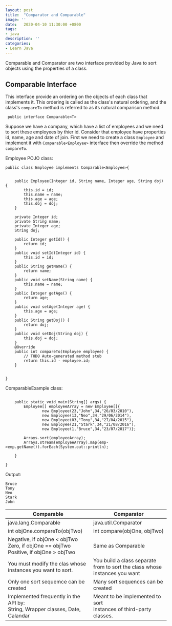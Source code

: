 ```yaml
---
layout: post
title:  "Comparator and Comparable"
image: ''
date:   2020-04-10 11:30:00 +0800
tags:
- java
description: ''
categories:
- Learn Java 
---
```


Comparable and Comparator are two interface provided by Java to sort objects using the properties of a class.

<h2>Comparable Interface</h2>

This interface provide an ordering on the objects of each class that implements it. This ordering is called as the class's natural ordering, and the class's ```compareTo``` method is referred to as its natural comparison method.

``` public interface Comparable<T>``` 

Suppose we have a company, which have a list of employees and we need to sort these employees by thier id. Consider that employee have properties id, name, age and date of join.
First we need to create a class ```Employee``` and implement it with ```Comparable<Employee>``` interface then override the method ```compareTo```.

Employee POJO class:
```
public class Employee implements Comparable<Employee>{

	
	public Employee(Integer id, String name, Integer age, String doj) {
		this.id = id;
		this.name = name;
		this.age = age;
		this.doj = doj;
	}
	
	private Integer id;
	private String name;
	private Integer age;
	String doj;
	
	public Integer getId() {
		return id;
	}
	public void setId(Integer id) {
		this.id = id;
	}
	public String getName() {
		return name;
	}
	public void setName(String name) {
		this.name = name;
	}
	public Integer getAge() {
		return age;
	}
	public void setAge(Integer age) {
		this.age = age;
	}
	public String getDoj() {
		return doj;
	}
	public void setDoj(String doj) {
		this.doj = doj;
	}
	@Override
	public int compareTo(Employee employee) {
		// TODO Auto-generated method stub
		return this.id - employee.id;
	}
	
	
}
```

ComparableExample class:

```public class ComparableExample {

	public static void main(String[] args) {
        Employee[] employeeArray = new Employee[]{
        		new Employee(23,"John",34,"26/03/2010"), 
        		new Employee(13,"Neo",34,"29/06/2014"),
        		new Employee(03,"Tony",34,"27/04/2015"),
        		new Employee(21,"Stark",34,"21/08/2016"),
        		new Employee(1,"Bruce",34,"23/07/2017")};

        Arrays.sort(employeeArray);
        Arrays.stream(employeeArray).map(emp->emp.getName()).forEach(System.out::println);

	}

}
```
Output:
```
Bruce
Tony
Neo
Stark
John
```


 

|                          Comparable                           |                Comparator                |
|---------------------------------------------------------------|------------------------------------------|
| java.lang.Comparable                                          | java.util.Comparator                     |
| int objOne.compareTo(objTwo)                                  | int compare(objOne, objTwo)              |
| Negative, if objOne < objTwo<br/>Zero,  if objOne == objTwo <br/>Positive,  if objOne > objTwo  |    Same as Comparable                                            |
|  You must modify the clas whose  instances you want to sort.  | You build a class separate from to sort the class whose instances you want |
| Only one sort sequemce can be created                         | Many sort sequences can be created       |
| Implemented frequently in the API by:<br/>String, Wrapper classes, Date, Calandar                         | Meant to be implemented to sort<br/>instances of third-party classes.          |


